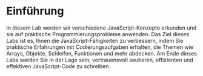 # Einführung

In diesem Lab werden wir verschiedene JavaScript-Konzepte erkunden und sie auf praktische Programmierungsprobleme anwenden. Das Ziel dieses Labs ist es, Ihnen die JavaScript-Fähigkeiten zu verbessern, indem Sie praktische Erfahrungen mit Codierungsaufgaben erhalten, die Themen wie Arrays, Objekte, Schleifen, Funktionen und mehr abdecken. Am Ende dieses Labs werden Sie in der Lage sein, vertrauensvoll sauberen, effizienten und effektiven JavaScript-Code zu schreiben.
